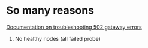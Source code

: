 # So many reasons

[Documentation on troubleshooting 502 gateway errors](https://docs.microsoft.com/en-us/azure/application-gateway/application-gateway-troubleshooting-502)

1. No healthy nodes (all failed probe)
